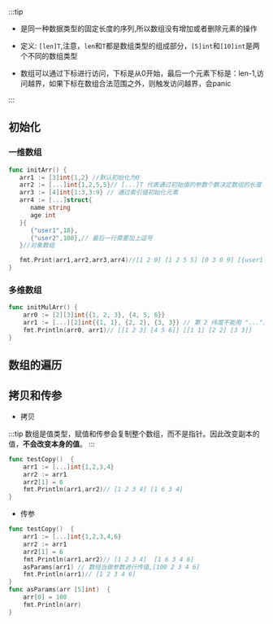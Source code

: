
:::tip
-  是同一种数据类型的固定长度的序列,所以数组没有增加或者删除元素的操作
-  定义: `[len]T`,注意，`len`和`T`都是数组类型的组成部分，`[5]int`和`[10]int`是两个不同的数组类型

- 数组可以通过下标进行访问，下标是从0开始，最后一个元素下标是：len-1,访问越界，如果下标在数组合法范围之外，则触发访问越界，会panic

:::

## 初始化

### 一维数组

```go
func initArr() {
   arr1 := [3]int{1,2} //默认初始化为0
   arr2 := [...]int{1,2,5,5}// [...]T 代表通过初始值的参数个数决定数组的长度
   arr3 := [4]int{1:3,3:9} // 通过索引值初始化元素
   arr4 := [...]struct{
      name string
      age int
   }{
      {"user1",18},
      {"user2",100},// 最后一行需要加上逗号
   }//对象数组

   fmt.Print(arr1,arr2,arr3,arr4)//[1 2 0] [1 2 5 5] [0 3 0 9] [{user1 18} {user2 100}]
}
```

### 多维数组

```go
func initMulArr() {
	arr0 := [2][3]int{{1, 2, 3}, {4, 5, 6}}
	arr1 := [...][2]int{{1, 1}, {2, 2}, {3, 3}} // 第 2 纬度不能用 "..."。
	fmt.Println(arr0, arr1)// [[1 2 3] [4 5 6]] [[1 1] [2 2] [3 3]]
}
```

## 数组的遍历



## 拷贝和传参

- 拷贝

:::tip
数组是值类型，赋值和传参会复制整个数组，而不是指针。因此改变副本的值，**不会改变本身的值**。
:::

```go
func testCopy()  {
	arr1 := [...]int{1,2,3,4}
	arr2 := arr1
	arr2[1] = 6
	fmt.Println(arr1,arr2)// [1 2 3 4] [1 6 3 4]
}
```

- 传参

```go
func testCopy()  {
	arr1 := [...]int{1,2,3,4,6}
	arr2 := arr1
	arr2[1] = 6
	fmt.Println(arr1,arr2)// [1 2 3 4]  [1 6 3 4 6]
	asParams(arr1) // 数组当做参数进行传值,[100 2 3 4 6]
	fmt.Println(arr1)// [1 2 3 4 6]
}
func asParams(arr [5]int)  {
	arr[0] = 100
	fmt.Println(arr)
}
```

